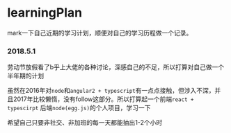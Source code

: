 # learningPlan
mark一下自己近期的学习计划，顺便对自己的学习历程做一个记录。

### 2018.5.1
劳动节放假看了b乎上大佬的各种讨论，深感自己的不足，所以打算对自己做一个半年期的计划

虽然在2016年对`node`和`angular2 + typescript`有一点点接触，但涉入不深，并且2017年比较懒惰，没有follow这部分。所以打算起一个前端`react + typescirpt` 后端`node(egg.js)`的个人项目，学习一下

希望自己只要非社交、非加班的每一天都能抽出1-2个小时

